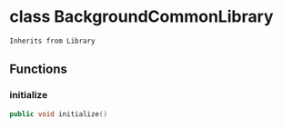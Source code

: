 # class BackgroundCommonLibrary


```cpp
Inherits from Library
```



## Functions

### initialize

```cpp
public void initialize()
```




